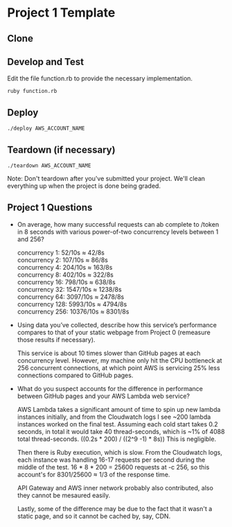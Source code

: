 # Project 1 Template

## Clone


## Develop and Test

Edit the file function.rb to provide the necessary implementation.

    ruby function.rb

## Deploy

    ./deploy AWS_ACCOUNT_NAME

## Teardown (if necessary)

    ./teardown AWS_ACCOUNT_NAME

Note: Don't teardown after you've submitted your project. We'll clean
everything up when the project is done being graded.

## Project 1 Questions

* On average, how many successful requests can ab complete to /token in 8 seconds with various power-of-two concurrency levels between 1 and 256?

  concurrency 1: 52/10s ≈ 42/8s\
  concurrency 2: 107/10s ≈ 86/8s\
  concurrency 4: 204/10s ≈ 163/8s\
  concurrency 8: 402/10s ≈ 322/8s\
  concurrency 16: 798/10s ≈ 638/8s\
  concurrency 32: 1547/10s ≈ 1238/8s\
  concurrency 64: 3097/10s ≈ 2478/8s\
  concurrency 128: 5993/10s ≈ 4794/8s\
  concurrency 256: 10376/10s ≈ 8301/8s

* Using data you’ve collected, describe how this service’s performance compares to that of your static webpage from Project 0 (remeasure those results if necessary).

  This service is about 10 times slower than GitHub pages at each concurrency level. However, my machine only hit the CPU bottleneck at 256 concurrent connections, at which point AWS is servicing 25% less connections compared to GitHub pages.
  
* What do you suspect accounts for the difference in performance between GitHub pages and your AWS Lambda web service?

  AWS Lambda takes a significant amount of time to spin up new lambda instances initially, and from the Cloudwatch logs I see ~200 lambda instances worked on the final test. Assuming each cold start takes 0.2 seconds, in total it would take 40 thread-seconds, which is ~1% of 4088 total thread-seconds. ((0.2s * 200) / ((2^9 -1) * 8s))  This is negligible.
  
  Then there is Ruby execution, which is slow. From the Cloudwatch logs, each instance was handling 16-17 requests per second during the middle of the test. 16 * 8 * 200 = 25600 requests at -c 256, so this account's for 8301/25600 ≈ 1/3 of the response time.
  
  API Gateway and AWS inner network probably also contributed, also they cannot be mesaured easily. 
  
  Lastly, some of the difference may be due to the fact that it wasn't a static page, and so it cannot be cached by, say, CDN. 
